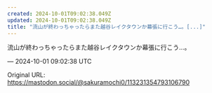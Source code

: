```yaml
---
created: 2024-10-01T09:02:38.049Z
updated: 2024-10-01T09:02:38.049Z
title: "流山が終わっちゃったらまた越谷レイクタウンか幕張に行こう…。[...]"
---
```


<p>流山が終わっちゃったらまた越谷レイクタウンか幕張に行こう…。</p>

&mdash; 2024-10-01 09:02:38 UTC

Original URL: https://mastodon.social/@sakuramochi0/113231354793106790
